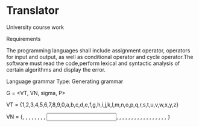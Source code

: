 # Translator

University course work

Requirements

The programming languages shall include assignment operator, operators for input
and output, as well as conditional operator and cycle operator.The software must read
the code,perform lexical and syntactic analysis of certain algorithms and display the error.

Language grammar
Type: Generating grammar

G = <VT, VN, sigma, P>

VT = {1,2,3,4,5,6,7,8,9,0,a,b,c,d,e,f,g,h,i,j,k,l,m,n,o,p,q,r,s,t,u,v,w,x,y,z}

VN = {<program>, <program name>, <ad list>, <ad>, <type>, <id list>, <operator list>,
      <operator>, <input>, <output>, <appropriation>, <expression>, <term>, <multiplier>,
      <id>, <kft>, <int>, <loop>, <logical expression>, <logical term>, <logical multiplier>
      <relation>, <relation sign>, <condition>, <number>, <letter>, <code>}

